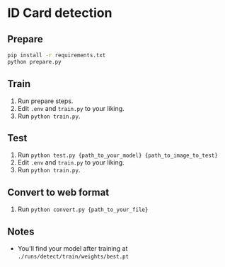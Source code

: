 # ID Card detection

## Prepare

```sh
pip install -r requirements.txt
python prepare.py
```

## Train

1. Run prepare steps.
2. Edit `.env` and `train.py` to your liking.
3. Run `python train.py`.

## Test

1. Run `python test.py {path_to_your_model} {path_to_image_to_test}`
2. Edit `.env` and `train.py` to your liking.
3. Run `python train.py`.

## Convert to web format

1. Run `python convert.py {path_to_your_file}`

## Notes

- You'll find your model after training at `./runs/detect/train/weights/best.pt`
